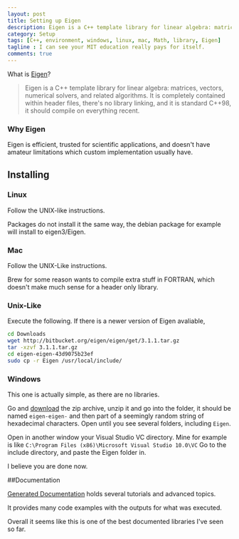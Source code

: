 ```yaml
---
layout: post
title: Setting up Eigen
description: Eigen is a C++ template library for linear algebra: matrices, vectors, numerical solvers, and related algorithms.
category: Setup
tags: [C++, environment, windows, linux, mac, Math, library, Eigen]
tagline : I can see your MIT education really pays for itself. 
comments: true
---
```


What is [Eigen][]? 

> Eigen is a C++ template library for linear algebra: matrices, vectors, numerical solvers, and related algorithms.
It is completely contained within header files, there's no library linking, and it is standard C++98, it should compile on everything recent.
<!--more-->

### Why Eigen

Eigen is efficient, trusted for scientific applications, and doesn't have amateur limitations which custom implementation usually have.

## Installing
### Linux 

Follow the UNIX-like instructions.

Packages do not install it the same way, the debian package for example will install to eigen3/Eigen.

### Mac

Follow the UNIX-Like instructions.

Brew for some reason wants to compile extra stuff in FORTRAN, which doesn't make much sense for a header only library.

### Unix-Like

Execute the following. If there is a newer version of Eigen avaliable, 
```bash
cd Downloads
wget http://bitbucket.org/eigen/eigen/get/3.1.1.tar.gz
tar -xzvf 3.1.1.tar.gz
cd eigen-eigen-43d9075b23ef
sudo cp -r Eigen /usr/local/include/
```

### Windows
This one is actually simple, as there are no libraries.

Go and [download][Eigen Zip] the zip archive, unzip it and go into the folder, it should be named `eigen-eigen-` and then part of a seemingly random string of hexadecimal characters.
Open until you see several folders, including `Eigen`.

Open in another window your Visual Studio VC directory.
Mine for example is like `C:\Program Files (x86)\Microsoft Visual Studio 10.0\VC`
Go to the include directory, and paste the Eigen folder in.

I believe you are done now. 

##Documentation

[Generated Documentation][Eigen Docs] holds several tutorials and advanced topics.

It provides many code examples with the outputs for what was executed.

Overall it seems like this is one of the best documented libraries I've seen so far.


[Eigen]: http://eigen.tuxfamily.org/index.php?title=Main_Page
[Eigen Zip]: http://bitbucket.org/eigen/eigen/get/3.1.1.zip
[Eigen Docs]: http://eigen.tuxfamily.org/dox/